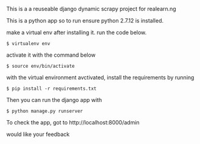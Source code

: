 This is a a reuseable django dynamic scrapy project for realearn.ng

This is a python app so to run ensure python 2.7.12 is installed.

make a virtual env after installing it. run the code below.

    $ virtualenv env

activate it with the command below

    $ source env/bin/activate

with the virtual environment avctivated, install the requirements by running 

    $ pip install -r requirements.txt

Then you can run the django app with

    $ python manage.py runserver

To check the app, got to http://localhost:8000/admin

would like your feedback

